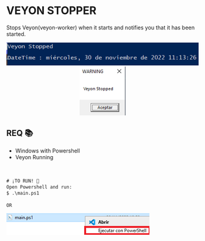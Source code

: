 # VEYON STOPPER
Stops Veyon(veyon-worker) when it starts and notifies you that it has been started.
<br>

<div align="center">
<img src="https://github.com/Sonklol/veyon-stopper/blob/main/screenshot-1.png?raw=true"/>
</div>
<div align="center">
<img src="https://github.com/Sonklol/veyon-stopper/blob/main/screenshot-2.png?raw=true"/>
</div>

## REQ 📚
- Windows with Powershell
- Veyon Running
<br>

```
# ¡TO RUN! 🚀
Open Powershell and run:
$ .\main.ps1

OR
```
<div>
<img src="https://github.com/Sonklol/veyon-stopper/blob/main/screenshot-3.png?raw=true"/>
</div>
